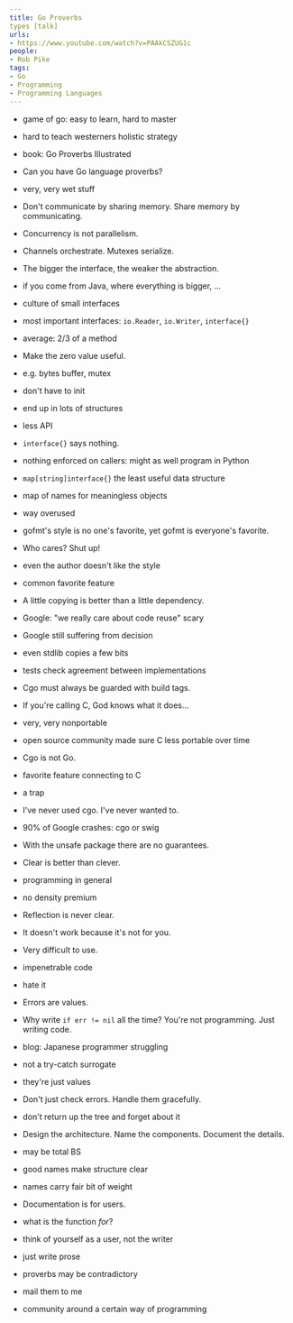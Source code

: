 ```yaml
---
title: Go Proverbs
types [talk]
urls:
- https://www.youtube.com/watch?v=PAAkCSZUG1c
people:
- Rob Pike
tags:
- Go
- Programming
- Programming Languages
---
```


- game of go: easy to learn, hard to master
- hard to teach westerners holistic strategy
- book: Go Proverbs Illustrated
- Can you have Go language proverbs?
- very, very wet stuff
- Don't communicate by sharing memory.  Share memory by communicating.
- Concurrency is not parallelism.
- Channels orchestrate.  Mutexes serialize.
- The bigger the interface, the weaker the abstraction.
- if you come from Java, where everything is bigger, ...
- culture of small interfaces
- most important interfaces: `io.Reader`, `io.Writer`, `interface{}`
- average: 2/3 of a method
- Make the zero value useful.
- e.g. bytes buffer, mutex
- don't have to init
- end up in lots of structures
- less API
- `interface{}` says nothing.
- nothing enforced on callers: might as well program in Python
- `map[string]interface{}` the least useful data structure
- map of names for meaningless objects
- way overused
- gofmt's style is no one's favorite, yet gofmt is everyone's favorite.
- Who cares?  Shut up!
- even the author doesn't like the style
- common favorite feature
- A little copying is better than a little dependency.
- Google: "we really care about code reuse" scary
- Google still suffering from decision
- even stdlib copies a few bits
- tests check agreement between implementations
- Cgo must always be guarded with build tags.
- If you're calling C, God knows what it does...
- very, very nonportable
- open source community made sure C less portable over time
- Cgo is not Go.
- favorite feature connecting to C
- a trap
- I've never used cgo.  I've never wanted to.
- 90% of Google crashes: cgo or swig
- With the unsafe package there are no guarantees.
- Clear is better than clever.
- programming in general
- no density premium
- Reflection is never clear.
- It doesn't work because it's not for you.
- Very difficult to use.
- impenetrable code
- hate it
- Errors are values.
- Why write `if err != nil` all the time?  You're not programming.  Just writing code.
- blog: Japanese programmer struggling
- not a try-catch surrogate
- they're just values
- Don't just check errors.  Handle them gracefully.
- don't return up the tree and forget about it
- Design the architecture.  Name the components.  Document the details.
- may be total BS
- good names make structure clear
- names carry fair bit of weight
- Documentation is for users.
- what is the function _for_?
- think of yourself as a user, not the writer
- just write prose

- proverbs may be contradictory
- mail them to me
- community around a certain way of programming
